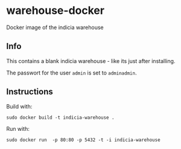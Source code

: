 # warehouse-docker
Docker image of the indicia warehouse
## Info

This contains a blank indicia warehouse - like its just after installing.

The passwort for the user `admin` is set to `adminadmin`.

## Instructions
Build with:

`sudo docker build -t indicia-warehouse .`

Run with: 

`sudo docker run  -p 80:80 -p 5432 -t -i indicia-warehouse`
